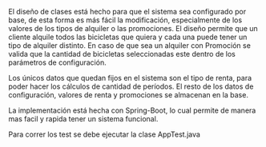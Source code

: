 El diseño de clases está hecho para que el sistema sea configurado por base, de esta forma es más fácil la modificación, especialmente de los valores de los tipos de alquiler o las promociones. 
El diseño permite que un cliente alquile todos las bicicletas que quiera y cada una puede tener un tipo de alquiler distinto.
En caso de que sea un alquiler con Promoción se valida que la cantidad de bicicletas seleccionadas este dentro de los parámetros de configuración.

Los únicos datos que quedan fijos en el sistema son el tipo de renta, para poder hacer los cálculos de cantidad de períodos. El resto de los datos de configuración, valores de renta y promociones se almacenan en la base.

La implementación está hecha con Spring-Boot, lo cual permite de manera mas facil y rapida tener un sistema funcional.

Para correr los test se debe ejecutar la clase AppTest.java
